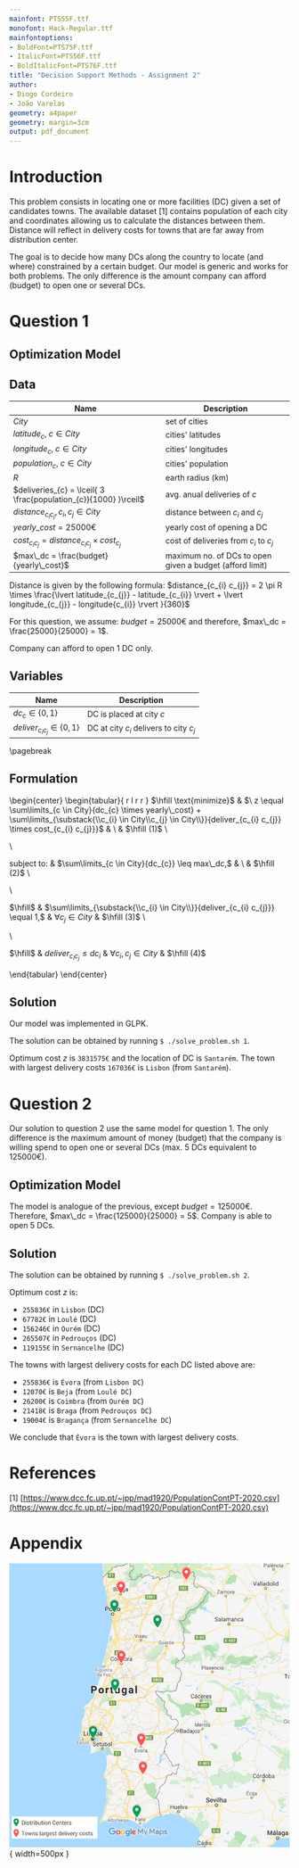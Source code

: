 ```yaml
---
mainfont: PTS55F.ttf
monofont: Hack-Regular.ttf
mainfontoptions:
- BoldFont=PTS75F.ttf
- ItalicFont=PTS56F.ttf
- BoldItalicFont=PTS76F.ttf
title: "Decision Support Methods - Assignment 2"
author:
- Diogo Cordeiro
- João Varelas
geometry: a4paper
geometry: margin=3cm
output: pdf_document
---
```


# Introduction

This problem consists in locating one or more facilities (DC) given a set of candidates towns.
The available dataset [1] contains population of each city and coordinates
allowing us to calculate the distances between them. Distance will reflect in delivery
costs for towns that are far away from distribution center.

The goal is to decide how many DCs along the country to locate (and where) 
constrained by a certain budget.
Our model is generic and works for both problems. The only difference is
the amount company can afford (budget) to open one or several DCs.

# Question 1

## Optimization Model

## Data

Name                                                               | Description
-------------------------------------------------------------------|-------------------------
$City$                                                             | set of cities
$latitude_{c}, \ c \in City$                                         | cities' latitudes
$longitude_{c}, \ c \in City$                                        | cities' longitudes
$population_{c}, \ c \in City$                                       | cities' population
$R$                                                                | earth radius (km)
$deliveries_{c} = \lceil{ 3 \frac{population_{c}}{1000} }\rceil$   | avg. anual deliveries of $c$ 
$distance_{c_{i} c_{j}}, c_{i},c_{j} \in City$                     | distance between $c_{i}$ and $c_{j}$
$yearly\_cost = 25000€$                                                     | yearly cost of opening a DC
$cost_{c_{i} c_{j}} = distance_{c_{i} c_{j}} \times cost_{c_{j}}$  | cost of deliveries from $c_{i}$ to $c_{j}$
$max\_dc = \frac{budget}{yearly\_cost}$                             | maximum no. of DCs to open given a budget (afford limit) 

Distance is given by the following formula:
$distance_{c_{i} c_{j}} =  2 \pi R \times \frac{\lvert latitude_{c_{j}} - latitude_{c_{i}} \rvert + \lvert longitude_{c_{j}} - longitude{c_{i}} \rvert }{360}$ 

For this question, we assume:
$budget = 25000€$
and therefore, $max\_dc = \frac{25000}{25000} = 1$.

Company can afford to open 1 DC only. 

## Variables

Name                                   | Description
---------------------------------------|-------------------------
$dc_{c} \in \{0,1\}$                   | DC is placed at city $c$ 
$deliver_{c_{i} c_{j}} \in \{0,1\}$    | DC at city $c_{i}$ delivers to city $c_{j}$

\pagebreak



## Formulation


\begin{center}
\begin{tabular}{ r l r r }
 $\hfill \text{minimize}$ & $\ z \equal \sum\limits_{c \in City}{dc_{c} \times yearly\_cost} + \sum\limits_{\substack{\\c_{i} \in City\\c_{j} \in City\\}}{deliver_{c_{i} c_{j}} \times cost_{c_{i} c_{j}}}$ & \ & $\hfill (1)$ \\
 
 \\
 
 $\text{subject to:}$ & $\sum\limits_{c \in City}{dc_{c}} \leq max\_dc,$ & \ & $\hfill (2)$ \\
 
 \\
 
 $\hfill$ & $\sum\limits_{\substack{\\c_{i} \in City\\}}{deliver_{c_{i} c_{j}}} \equal 1,$ & $\forall c_{j} \in City$ & $\hfill (3)$ \\
 
 \\
 
 $\hfill$ & $deliver_{c_{i} c_{j}} \leq dc_{i}$ & $\forall c_{i},c_{j} \in City$ & $\hfill (4)$ 
 
\end{tabular}
\end{center}



## Solution

Our model was implemented in GLPK. 

The solution can be obtained by running `$ ./solve_problem.sh 1`. 

Optimum cost $z$ is `3831575€` and the location of DC is `Santarém`.
The town with largest delivery costs `167036€` is `Lisbon` (from `Santarém`).


# Question 2

Our solution to question 2 use the same model for question 1. 
The only difference is the maximum amount of money (budget) that the company
is willing spend to open one or several DCs (max. 5 DCs equivalent to 125000€).

## Optimization Model

The model is analogue of the previous, except $budget = 125000€$. Therefore, $max\_dc = \frac{125000}{25000} = 5$.
Company is able to open 5 DCs.

## Solution

The solution can be obtained by running `$ ./solve_problem.sh 2`. 

Optimum cost $z$ is:

- `255836€` in `Lisbon` (DC)
- `67782€` in `Loulé` (DC)
- `156246€` in `Ourém` (DC)
- `265507€` in `Pedrouços` (DC)
- `119155€` in `Sernancelhe` (DC)

The towns with largest delivery costs for each DC listed above are:

- `255836€` is `Évora` (from `Lisbon DC`)
- `12070€` is `Beja` (from `Loulé DC`)
- `26200€` is `Coimbra` (from `Ourém DC`)
- `21418€` is `Braga` (from `Pedrouços DC`)
- `19004€` is `Bragança` (from `Sernancelhe DC`)

We conclude that `Évora` is the town with largest delivery costs.


# References

[1] [https://www.dcc.fc.up.pt/~jpp/mad1920/PopulationContPT-2020.csv](https://www.dcc.fc.up.pt/~jpp/mad1920/PopulationContPT-2020.csv)


# Appendix

![Map of Portugal - Visualization of solution for question 2](map.png){ width=500px }
